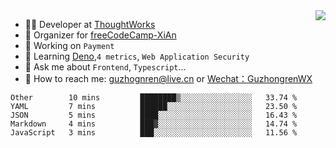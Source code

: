 <img align="right" src="https://github-readme-stats.vercel.app/api?username=guzhongren&show_icons=true&icon_color=805AD5&text_color=000&bg_color=ffffff&hide_title=true" />

- 👨‍💻  Developer at [ThoughtWorks](https://thoughtworks.com)
- 🏢 Organizer for [freeCodeCamp-XiAn](https://github.com/orgs/freeCodeCamp-XiAn)
- 🔭 Working on `Payment`
- 🌱 Learning [Deno](https://deno.land/),`4 metrics`,  `Web Application Security`
- 💬 Ask me about `Frontend`, `Typescript`...
- 🔎 How to reach me: [guzhognren@live.cn](guzhognren@live.cn) or [Wechat：GuzhongrenWX]()

<!--START_SECTION:waka-->
```text
Other        10 mins         ████████▒░░░░░░░░░░░░░░░░   33.74 % 
YAML         7 mins          ██████░░░░░░░░░░░░░░░░░░░   23.50 % 
JSON         5 mins          ████░░░░░░░░░░░░░░░░░░░░░   16.43 % 
Markdown     4 mins          ███▓░░░░░░░░░░░░░░░░░░░░░   14.74 % 
JavaScript   3 mins          ███░░░░░░░░░░░░░░░░░░░░░░   11.56 % 
```
<!--END_SECTION:waka-->

